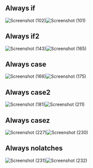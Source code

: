 ## Always if
![Screenshot (102)](https://github.com/user-attachments/assets/90a6eb74-71e2-44b7-8c5e-f7ae7f1f9e46)![Screenshot (101)](https://github.com/user-attachments/assets/44950903-3952-474a-a04f-c408d39b0bff)

## Always if2
![Screenshot (143)](https://github.com/user-attachments/assets/a47c7944-983d-468e-a876-936098128cd8)![Screenshot (165)](https://github.com/user-attachments/assets/94ca635c-b0c2-4b7a-bcb1-e097390a1b01)

## Always case
![Screenshot (166)](https://github.com/user-attachments/assets/0a1f9f33-5c1d-4d88-b1f3-6b797e1f1aa6)![Screenshot (175)](https://github.com/user-attachments/assets/6f152e7b-3738-46f9-b46e-50c6bee5fbe5)

## Always case2
![Screenshot (181)](https://github.com/user-attachments/assets/656e0a5c-b372-45d6-b3b0-c9ef56ae53fa)![Screenshot (211)](https://github.com/user-attachments/assets/438621e2-19b5-4ff4-8120-e14bb954118f)

## Always casez
![Screenshot (227)](https://github.com/user-attachments/assets/28cda6d7-cd74-49f7-a29c-10c4db903093)![Screenshot (230)](https://github.com/user-attachments/assets/24813c6d-d7fa-4a45-b7c8-bb81f22a71a6)

## Always nolatches
![Screenshot (231)](https://github.com/user-attachments/assets/de5ba1c8-0e74-48be-9842-9710aba39738)![Screenshot (232)](https://github.com/user-attachments/assets/88c031e0-a061-400f-82dc-9f0d8f982e27)
